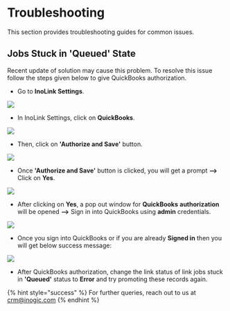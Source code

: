 # Troubleshooting

This section provides troubleshooting guides for common issues.

## Jobs Stuck in 'Queued' State

Recent update of solution may cause this problem. To resolve this issue follow the steps given below to give QuickBooks authorization.

* Go to **InoLink Settings**.

![](../.gitbook/assets/Troub\_1.jpg)

* In InoLink Settings, click on **QuickBooks**.

![](../.gitbook/assets/Troub\_2.jpg)

* Then, click on **'Authorize and Save'** button.

![](../.gitbook/assets/Troub\_3.jpg)

* Once **'Authorize and Save'** button is clicked, you will get a prompt **-->** Click on **Yes**.

![](../.gitbook/assets/Troub\_4.jpg)

* After clicking on **Yes**, a pop out window for **QuickBooks** **authorization** will be opened **-->** Sign in into QuickBooks using **admin** credentials.

![](../.gitbook/assets/Troub\_5.jpg)

* Once you sign into QuickBooks or if you are already **Signed in** then you will get below success message:

![](../.gitbook/assets/Troub\_6.jpg)

* After QuickBooks authorization, change the link status of link jobs stuck in **'Queued'** status to **Error** and try promoting these records again.

{% hint style="success" %}
For further queries, reach out to us at [crm@inogic.com](mailto:crm@inogic.com)
{% endhint %}

